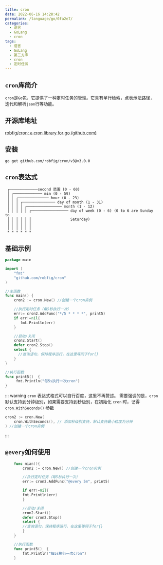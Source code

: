 ```yaml
---
title: cron
date: 2022-06-16 14:28:42
permalink: /language/go/0fa2e7/
categories:
  - 语言
  - GoLang
  - cron
tags:
  - 语言
  - GoLang
  - 第三方库
  - cron
  - 定时任务
---
```


## `cron`库简介

`cron`是`Go`包，它提供了一种定时任务的管理。它具有单行检索，点表示法路径，迭代和解析`json`行等功能。

<!-- more -->

<InArticleAdsense
    data-ad-client="ca-pub-1725717718088510"
    data-ad-slot="7426219401">
</InArticleAdsense>

## 开源库地址

[robfig/cron: a cron library for go (github.com)](https://github.com/robfig/cron)

<InArticleAdsense
    data-ad-client="ca-pub-1725717718088510"
    data-ad-slot="7426219401">
</InArticleAdsense>

## 安装

``` shell
go get github.com/robfig/cron/v3@v3.0.0
```

## `cron`表达式

``` shell
 ┌─────────────second 范围 (0 - 60)
 │ ┌───────────── min (0 - 59)
 │ │ ┌────────────── hour (0 - 23)
 │ │ │ ┌─────────────── day of month (1 - 31)
 │ │ │ │ ┌──────────────── month (1 - 12)
 │ │ │ │ │ ┌───────────────── day of week (0 - 6) (0 to 6 are Sunday to
 │ │ │ │ │ │                  Saturday)
 │ │ │ │ │ │
 │ │ │ │ │ │
 * * * * * *
```

## 基础示例

``` Go
package main

import (
	"fmt"
	"github.com/robfig/cron"
)

//主函数
func main() {
	cron2 := cron.New() //创建一个cron实例

	//执行定时任务（每5秒执行一次）
	err:= cron2.AddFunc("*/5 * * * *", print5)
	if err!=nil{
	   fmt.Println(err)
	}

	//启动/关闭
	cron2.Start()
	defer cron2.Stop()
	select {
	  //查询语句，保持程序运行，在这里等同于for{}
	}
}

//执行函数
func print5()  {
     fmt.Println("每5s执行一次cron")
}
```

::: warning
`cron` 表达式格式可以自行百度，这里不再赘述。 需要强调的是，`cron` 默认支持到分钟级别，如果需要支持到秒级别，在初始化 `cron` 时，记得 `cron.WithSeconds()` 参数

``` Go
cron2 := cron.New(
	cron.WithSeconds(), // 添加秒级别支持，默认支持最小粒度为分钟
) //创建一个cron实例
```
:::

## `@every`如何使用

``` go
	func mian(){
		cron2 := cron.New() //创建一个cron实例

		//执行定时任务（每5秒执行一次）
		err:= cron2.AddFunc("@every 5m", print5)

		if err!=nil{
		fmt.Println(err)
		}

		//启动/关闭
		cron2.Start()
		defer cron2.Stop()
		select {
		//查询语句，保持程序运行，在这里等同于for{}
		}
	}

	//执行函数
	func print5()  {
		fmt.Println("每5s执行一次cron")
	}
```
